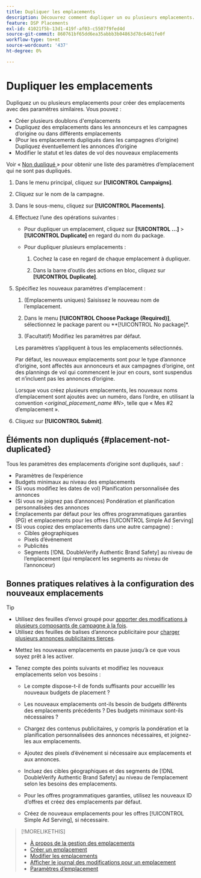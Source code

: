 ```yaml
---
title: Dupliquer les emplacements
description: Découvrez comment dupliquer un ou plusieurs emplacements.
feature: DSP Placements
exl-id: 41021f5b-13d1-419f-af03-c5507f9fed4d
source-git-commit: 860761bf65dd6ea35abbb3b04863d78c6461fe0f
workflow-type: tm+mt
source-wordcount: '437'
ht-degree: 0%

---
```


# Dupliquer les emplacements

<!-- Some placements don't have this option. Clarify which placement types aren't eligible -- is it PG placements, or all placements using private inventory? And anything else? -->

Dupliquez un ou plusieurs emplacements pour créer des emplacements avec des paramètres similaires. Vous pouvez :

* Créer plusieurs doublons d&#39;emplacements
* Dupliquez des emplacements dans les annonceurs et les campagnes d’origine ou dans différents emplacements
* (Pour les emplacements dupliqués dans les campagnes d’origine) Dupliquez éventuellement les annonces d’origine
* Modifier le statut et les dates de vol des nouveaux emplacements

Voir « [ Non dupliqué ](#placement-not-duplicated) » pour obtenir une liste des paramètres d’emplacement qui ne sont pas dupliqués.

1. Dans le menu principal, cliquez sur **[!UICONTROL Campaigns]**.

1. Cliquez sur le nom de la campagne.

1. Dans le sous-menu, cliquez sur **[!UICONTROL Placements]**.

1. Effectuez l’une des opérations suivantes :

   * Pour dupliquer un emplacement, cliquez sur **[!UICONTROL ...]** > **[!UICONTROL Duplicate]** en regard du nom du package.

   * Pour dupliquer plusieurs emplacements :

      1. Cochez la case en regard de chaque emplacement à dupliquer.

      1. Dans la barre d’outils des actions en bloc, cliquez sur **[!UICONTROL Duplicate]**.

1. Spécifiez les nouveaux paramètres d&#39;emplacement :

   1. (Emplacements uniques) Saisissez le nouveau nom de l’emplacement.

   1. Dans le menu **[!UICONTROL Choose Package (Required)]**, sélectionnez le package parent ou **[!UICONTROL No package]*.

   1. (Facultatif) Modifiez les paramètres par défaut.

   Les paramètres s’appliquent à tous les emplacements sélectionnés.

   Par défaut, les nouveaux emplacements sont pour le type d’annonce d’origine, sont affectés aux annonceurs et aux campagnes d’origine, ont des plannings de vol qui commencent le jour en cours, sont suspendus et n’incluent pas les annonces d’origine.

   Lorsque vous créez plusieurs emplacements, les nouveaux noms d’emplacement sont ajoutés avec un numéro, dans l’ordre, en utilisant la convention &lt;*original_placement_name #N*>, telle que « Mes #2 d’emplacement ».

1. Cliquez sur **[!UICONTROL Submit]**.

## Éléments non dupliqués {#placement-not-duplicated}

Tous les paramètres des emplacements d’origine sont dupliqués, sauf :

* Paramètres de l’expérience
* Budgets minimaux au niveau des emplacements
* (Si vous modifiez les dates de vol) Planification personnalisée des annonces
* (Si vous ne joignez pas d’annonces) Pondération et planification personnalisées des annonces
* Emplacements par défaut pour les offres programmatiques garanties (PG) et emplacements pour les offres [!UICONTROL Simple Ad Serving]
* (Si vous copiez des emplacements dans une autre campagne) :
   * Cibles géographiques
   * Pixels d’événement
   * Publicités
   * Segments [!DNL DoubleVerify Authentic Brand Safety] au niveau de l’emplacement (qui remplacent les segments au niveau de l’annonceur)

## Bonnes pratiques relatives à la configuration des nouveaux emplacements

>[!TIP]
>
>* Utilisez des feuilles d’envoi groupé pour [apporter des modifications à plusieurs composants de campagne à la fois](/help/dsp/campaign-management/campaign-components-review-edit.md).
>* Utilisez des feuilles de balises d’annonce publicitaire pour [charger plusieurs annonces publicitaires tierces](/help/dsp/campaign-management/ads/ad-create-multiple.md).

* Mettez les nouveaux emplacements en pause jusqu’à ce que vous soyez prêt à les activer.

* Tenez compte des points suivants et modifiez les nouveaux emplacements selon vos besoins :

   * Le compte dispose-t-il de fonds suffisants pour accueillir les nouveaux budgets de placement ?

   * Les nouveaux emplacements ont-ils besoin de budgets différents des emplacements précédents ? Des budgets minimaux sont-ils nécessaires ?

   * Chargez des contenus publicitaires, y compris la pondération et la planification personnalisées des annonces nécessaires, et joignez-les aux emplacements.

   * Ajoutez des pixels d’événement si nécessaire aux emplacements et aux annonces.

   * Incluez des cibles géographiques et des segments de [!DNL DoubleVerify Authentic Brand Safety] au niveau de l’emplacement selon les besoins des emplacements.

   * Pour les offres programmatiques garanties, utilisez les nouveaux ID d’offres et créez des emplacements par défaut.

   * Créez de nouveaux emplacements pour les offres [!UICONTROL Simple Ad Serving], si nécessaire.

>[!MORELIKETHIS]
>
>* [À propos de la gestion des emplacements](placement-about.md)
>* [Créer un emplacement](placement-create.md)
>* [Modifier les emplacements](placement-edit.md)
>* [Afficher le journal des modifications pour un emplacement](placement-change-log.md)
>* [Paramètres d’emplacement](placement-settings.md)
